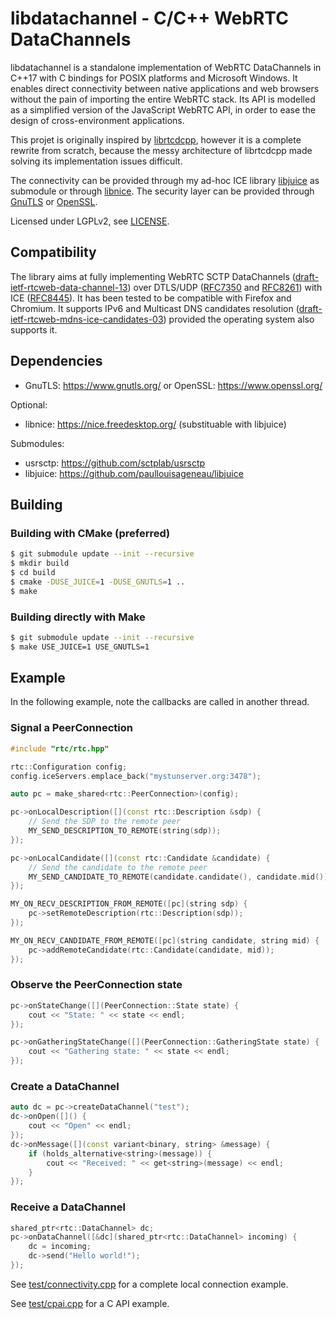 # libdatachannel - C/C++ WebRTC DataChannels

libdatachannel is a standalone implementation of WebRTC DataChannels in C++17 with C bindings for POSIX platforms and Microsoft Windows. It enables direct connectivity between native applications and web browsers without the pain of importing the entire WebRTC stack. Its API is modelled as a simplified version of the JavaScript WebRTC API, in order to ease the design of cross-environment applications.

This projet is originally inspired by [librtcdcpp](https://github.com/chadnickbok/librtcdcpp), however it is a complete rewrite from scratch, because the messy architecture of librtcdcpp made solving its implementation issues difficult.

The connectivity can be provided through my ad-hoc ICE library [libjuice](https://github.com/paullouisageneau/libjuice) as submodule or through [libnice](https://github.com/libnice/libnice). The security layer can be provided through [GnuTLS](https://www.gnutls.org/) or [OpenSSL](https://www.openssl.org/).

Licensed under LGPLv2, see [LICENSE](https://github.com/paullouisageneau/libdatachannel/blob/master/LICENSE).

## Compatibility

The library aims at fully implementing WebRTC SCTP DataChannels ([draft-ietf-rtcweb-data-channel-13](https://tools.ietf.org/html/draft-ietf-rtcweb-data-channel-13)) over DTLS/UDP ([RFC7350](https://tools.ietf.org/html/rfc7350) and [RFC8261](https://tools.ietf.org/html/rfc8261)) with ICE ([RFC8445](https://tools.ietf.org/html/rfc8445)). It has been tested to be compatible with Firefox and Chromium. It supports IPv6 and Multicast DNS candidates resolution ([draft-ietf-rtcweb-mdns-ice-candidates-03](https://tools.ietf.org/html/draft-ietf-rtcweb-mdns-ice-candidates-03)) provided the operating system also supports it.

## Dependencies

- GnuTLS: https://www.gnutls.org/ or OpenSSL: https://www.openssl.org/

Optional:
- libnice: https://nice.freedesktop.org/ (substituable with libjuice)

Submodules:
- usrsctp: https://github.com/sctplab/usrsctp
- libjuice: https://github.com/paullouisageneau/libjuice

## Building
### Building with CMake (preferred)

```bash
$ git submodule update --init --recursive
$ mkdir build
$ cd build
$ cmake -DUSE_JUICE=1 -DUSE_GNUTLS=1 ..
$ make
```

### Building directly with Make

```bash
$ git submodule update --init --recursive
$ make USE_JUICE=1 USE_GNUTLS=1
```

## Example

In the following example, note the callbacks are called in another thread.

### Signal a PeerConnection

```cpp
#include "rtc/rtc.hpp"
```

```cpp
rtc::Configuration config;
config.iceServers.emplace_back("mystunserver.org:3478");

auto pc = make_shared<rtc::PeerConnection>(config);

pc->onLocalDescription([](const rtc::Description &sdp) {
    // Send the SDP to the remote peer
    MY_SEND_DESCRIPTION_TO_REMOTE(string(sdp));
});

pc->onLocalCandidate([](const rtc::Candidate &candidate) {
    // Send the candidate to the remote peer
    MY_SEND_CANDIDATE_TO_REMOTE(candidate.candidate(), candidate.mid());
});

MY_ON_RECV_DESCRIPTION_FROM_REMOTE([pc](string sdp) {
    pc->setRemoteDescription(rtc::Description(sdp));
});

MY_ON_RECV_CANDIDATE_FROM_REMOTE([pc](string candidate, string mid) {
    pc->addRemoteCandidate(rtc::Candidate(candidate, mid));
});
```

### Observe the PeerConnection state

```cpp
pc->onStateChange([](PeerConnection::State state) {
    cout << "State: " << state << endl;
});

pc->onGatheringStateChange([](PeerConnection::GatheringState state) {
    cout << "Gathering state: " << state << endl;
});

```

### Create a DataChannel

```cpp
auto dc = pc->createDataChannel("test");
dc->onOpen([]() {
    cout << "Open" << endl;
});
dc->onMessage([](const variant<binary, string> &message) {
    if (holds_alternative<string>(message)) {
        cout << "Received: " << get<string>(message) << endl;
    }
});
```

### Receive a DataChannel

```cpp
shared_ptr<rtc::DataChannel> dc;
pc->onDataChannel([&dc](shared_ptr<rtc::DataChannel> incoming) {
    dc = incoming;
    dc->send("Hello world!");
});

```

See [test/connectivity.cpp](https://github.com/paullouisageneau/libdatachannel/blob/master/test/connectivity.cpp) for a complete local connection example.

See [test/cpai.cpp](https://github.com/paullouisageneau/libdatachannel/blob/master/test/capi.cpp) for a C API example.

